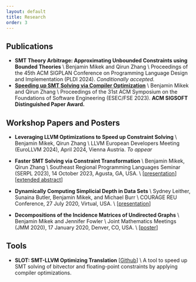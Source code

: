 ```yaml
---
layout: default
title: Research
order: 3
---
```


## Publications
+ **SMT Theory Arbitrage: Approximating Unbounded Constraints using Bounded Theories** \\
Benjamin Mikek and Qirun Zhang \\
Proceedings of the 45th ACM SIGPLAN Conference on Programming Language Design and Implementation (PLDI 2024). *Conditionally accepted.*
+ **[Speeding up SMT Solving via Compiler Optimization](\resources\FSE_SLOT.pdf)** \\
Benjamin Mikek and Qirun Zhang \\
Proceedings of the 31st ACM Symposium on the Foundations of Software Engineering (ESEC/FSE 2023). **ACM SIGSOFT Distinguished Paper Award.**

## Workshop Papers and Posters
+ **Leveraging LLVM Optimizations to Speed up Constraint Solving** \\
Benjamin Mikek, Qirun Zhang \\
LLVM European Developers Meeting (EuroLLVM 2024), April 2024, Vienna Austria. *To appear*

+ **Faster SMT Solving via Constraint Transformation** \\
Benjamin Mikek, Qirun Zhang \\
Southeast Regional Programming Languages Seminar (SERPL 2023), 14 October 2023, Agusta, GA, USA. \\
[[presentation](\resources\SERPL_presentation.pdf)][[extended abstract](\resources\SERPL_abstract.pdf)]

+ **Dynamically Computing Simplicial Depth in Data Sets** \\
Sydney Leither, Sunaina Butler, Benjamin Mikek, and Michael Burr \\
COURAGE REU Conference, 27 July 2020, Virtual, USA.  \\
[[presentation](\resources\depth.pdf)]

+ **Decompositions of the Incidence Matrices of Undirected Graphs** \\
Benjamin Mikek and Jennifer Fowler \\
Joint Mathematics Meetings (JMM 2020), 17 January 2020, Denver, CO, USA. \\
[[poster](\resources\JMM_Poster.pdf)]

## Tools
+ **SLOT: SMT-LLVM Optimizing Translation** \[[Github](https://github.com/mikekben/SLOT)] \\
A tool to speed up SMT solving of bitvector and floating-point constraints by applying compiler optimizations.